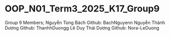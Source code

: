 # OOP_N01_Term3_2025_K17_Group9
Group 9
Members;
Nguyễn Tùng Bách
Github: BachNguyenn
Nguyễn Thành Dương
Github: ThanhhDuongg
Lê Duy Thái Dương
Github: Nora-LeDuong
